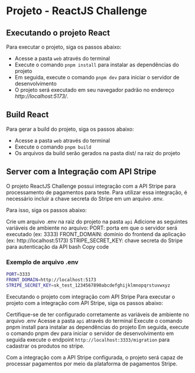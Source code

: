 # Projeto - ReactJS Challenge
## Executando o projeto React
Para executar o projeto, siga os passos abaixo:

 - Acesse a pasta ``web`` através do terminal
 - Execute o comando ``pnpm install`` para instalar as dependências do projeto
 - Em seguida, execute o comando ``pnpm dev`` para iniciar o servidor de desenvolvimento
 - O projeto será executado em seu navegador padrão no endereço *http://localhost:5173/*.

## Build React
Para gerar a build do projeto, siga os passos abaixo:

 - Acesse a pasta ``web`` através do terminal
 - Execute o comando ```pnpm build```
 - Os arquivos da build serão gerados na pasta dist/ na raiz do projeto

## Server com a Integração com API Stripe
O projeto ReactJS Challenge possui integração com a API Stripe para processamento de pagamentos para teste. Para utilizar essa integração, é necessário incluir a chave secreta do Stripe em um arquivo .env.

Para isso, siga os passos abaixo:

Crie um arquivo .env na raiz do projeto na pasta `api`
Adicione as seguintes variáveis de ambiente no arquivo:
PORT: porta em que o servidor será executado (ex: 3333)
FRONT_DOMAIN: domínio do frontend da aplicação (ex: http://localhost:5173)
STRIPE_SECRET_KEY: chave secreta do Stripe para autenticação da API
bash
Copy code
### Exemplo de arquivo .env
```sh
PORT=3333
FRONT_DOMAIN=http://localhost:5173
STRIPE_SECRET_KEY=sk_test_1234567890abcdefghijklmnopqrstuvwxyz
```

Executando o projeto com integração com API Stripe
Para executar o projeto com a integração com API Stripe, siga os passos abaixo:

Certifique-se de ter configurado corretamente as variáveis de ambiente no arquivo .env
Acesse a pasta ``api`` através do terminal
Execute o comando pnpm install para instalar as dependências do projeto
Em seguida, execute o comando pnpm dev para iniciar o servidor de desenvolvimento em seguida execute o endpoint ``http://localhost:3333/migration`` para cadastrar os produtos no stripe.

Com a integração com a API Stripe configurada, o projeto será capaz de processar pagamentos por meio da plataforma de pagamentos Stripe.

